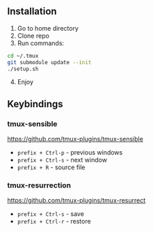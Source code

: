 ## Installation

1. Go to home directory
2. Clone repo
3. Run commands:
```sh
cd ~/.tmux
git submodule update --init
./setup.sh
```
4. Enjoy

## Keybindings

### tmux-sensible

https://github.com/tmux-plugins/tmux-sensible

* `prefix + Ctrl-p` - previous windows
* `prefix + Ctrl-s` - next window
* `prefix + R` - source file

### tmux-resurrection

https://github.com/tmux-plugins/tmux-resurrect

* `prefix + Ctrl-s` - save
* `prefix + Ctrl-r` - restore
